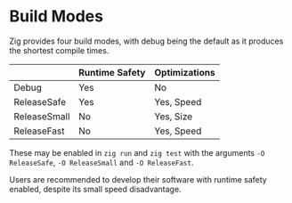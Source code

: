 # Build Modes

Zig provides four build modes, with debug being the default as it produces the
shortest compile times.

|              | Runtime Safety | Optimizations |
| ------------ | -------------- | ------------- |
| Debug        | Yes            | No            |
| ReleaseSafe  | Yes            | Yes, Speed    |
| ReleaseSmall | No             | Yes, Size     |
| ReleaseFast  | No             | Yes, Speed    |

These may be enabled in `zig run` and `zig test` with the arguments
`-O ReleaseSafe`, `-O ReleaseSmall` and `-O ReleaseFast`.

Users are recommended to develop their software with runtime safety enabled,
despite its small speed disadvantage.
